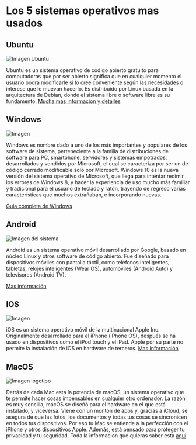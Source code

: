 #   Los 5 sistemas  operativos mas usados  

##  Ubuntu
![Imagen Ubuntu](https://www.adslzone.net/app/uploads-adslzone.net/2016/04/ubuntu-xenial-xerus-800x419.jpg)

Ubuntu  es un sistema operativo de código abierto gratuito para computadoras que por ser abierto significa que en cualquier momento el usuario podrá modificarle si lo cree conveniente según las necesidades o interese que le muevan hacerlo.  Es distribuido por Linux basada en la arquitectura de Debian, donde el sistema libre o software libre es su fundamento.
[Mucha mas informacion y detalles ](https://ubunlog.com/guia-de-ubuntu/)

##   Windows
![Imagen ](http://46c4ts1tskv22sdav81j9c69-wpengine.netdna-ssl.com/wp-content/uploads/sites/9/2012/02/3872.image_5F00_2B7A7781.png)

Windows es nombre dado a uno de los más importantes y populares de los software de sistema, perteneciente a la familia de distribuciones de software para PC, smartphone, servidores y sistemas empotrados, desarrollados y vendidos por Microsoft, el cual se caracteriza por ser un de código cerrado modificable solo por Microsoft.
Windows 10 es la nueva versión del sistema operativo de Microsoft, que llega para intentar redimir los errores de Windows 8, y hacer la experiencia de uso mucho más familiar y tradicional para el usuario de teclado y ratón, trayendo de regreso varias características que muchos extrañaban, e incorporando nuevas.

[Guia completa de Windows ](https://www.cnet.com/es/noticias/la-guia-completa-a-microsoft-windows-10/)

##  Android
![Imagen del sistema](https://industriamusical.es/wp-content/uploads/2013/08/Android1.jpg)

Android es un sistema operativo móvil desarrollado por Google, basado en núcleo Linux y otros software de código abierto. Fue diseñado para dispositivos móviles con pantalla táctil, como teléfonos inteligentes, tabletas, relojes inteligentes (Wear OS), automóviles (Android Auto) y televisores (Android TV).

[Mas información](https://www.xataka.com/basics/todo-android-q-que-cuando-llega-cuales-sus-novedades)

##  IOS
![Imagen](https://i0.wp.com/unaaldia.hispasec.com/wp-content/uploads/2020/03/apple_ios.jpg?w=697&ssl=1)

iOS es un sistema operativo móvil de la multinacional Apple Inc. Originalmente desarrollado para el iPhone (iPhone OS), después se ha usado en dispositivos como el iPod touch y el iPad. Apple por su parte no permite la instalación de iOS en hardware de terceros.
[Mas información](https://www.apple.com/es/ios/ios-14/)

##  MacOS

![Imagen logotipo](https://www.profesionalreview.com/wp-content/uploads/2018/01/macOS-tiene-una-vulnerabilidad-con-15-a%C3%B1os-de-antig%C3%BCedad.png)

Detrás de cada Mac está la potencia de macOS, un sistema operativo que te permite hacer cosas impensables en cualquier otro ordenador. La razón es muy sencilla, macOS se diseñó para el hardware en el que está instalado, y viceversa. Viene con un montón de apps y, gracias a iCloud, se asegura de que las fotos, los documentos y todas tus cosas se sincronicen en todos tus dispositivos. Por eso tu Mac se entiende a la perfección con el iPhone y otros dispositivos Apple. Además, está pensado para proteger tu privacidad y tu seguridad.
Toda la informacion que quieras saber esta [aqui](https://www.apple.com/es/macos/what-is/)

